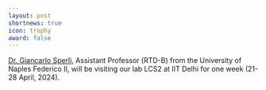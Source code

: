 ```yaml
---
layout: post
shortnews: true
icon: trophy
award: false
---
```


<a href='http://wpage.unina.it/giancarlo.sperli/' target='_blank'>Dr. Giancarlo Sperlì</a>, Assistant Professor (RTD-B) from the University of Naples Federico II, will be visiting our lab LCS2 at IIT Delhi for one week (21-28 April, 2024).



